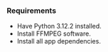 ### Requirements
- Have Python 3.12.2 installed.
- Install FFMPEG software.
- Install all app dependencies.
